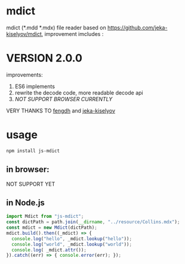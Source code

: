 # mdict
mdict (*.mdd *.mdx) file reader based on https://github.com/jeka-kiselyov/mdict, improvement imcludes :
# VERSION 2.0.0
improvements:
1. ES6 implements
2. rewrite the decode code, more readable decode api
3. *NOT SUPPORT BROWSER CURRENTLY*

VERY THANKS TO [fengdh](https://github.com/fengdh/mdict-js) and  [jeka-kiselyov](https://github.com/jeka-kiselyov/mdict)
# usage

```bash
npm install js-mdict
```

## in browser:
NOT SUPPORT YET

## in Node.js

```javascript
import Mdict from "js-mdict";
const dictPath = path.join(__dirname, "../resource/Collins.mdx");
const mdict = new Mdict(dictPath);
mdict.build().then((_mdict) => {
  console.log("hello", _mdict.lookup("hello"));
  console.log("world", _mdict.lookup("world"));
  console.log( _mdict.attr());
}).catch((err) => { console.error(err); });
```

